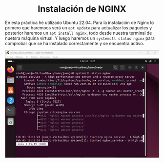 <h1 align="center"> Instalación de NGINX </h1>

En esta práctica he utilizado Ubuntu 22.04.
Para la instalación de Nginx lo primero que haremoos será un `apt update` para actualizar los paquetes y posterior haremos un `apt install nginx`, todo desde nuestra terminal de nuetsra máquina virtual. Y luego haremos un `systemctl status nginx` para comprobar que se ha instalado correctamente y se encuentra activo. 

![Instalación_Nginx](./Img/captura4.png)
